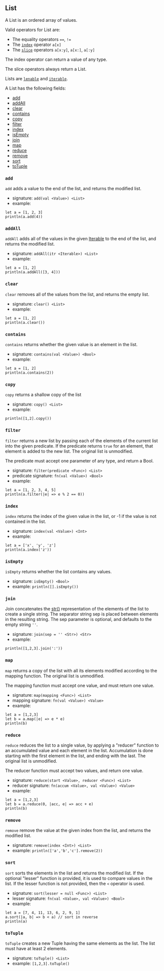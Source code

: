 ## List

A List is an ordered array of values.

Valid operators for List are:

* The equality operators `==`, `!=`
* The [`index`](interfaces.html#indexable) operator `a[x]`
* The [`slice`](interfaces.html#sliceable) operators `a[x:y]`, `a[x:]`, `a[:y]`

The index operator can return a value of any type.

The slice operators always return a List.

Lists are
[`lenable`](interfaces.html#lenable) and
[`iterable`](interfaces.html#iterable).

A List has the following fields:

* [add](#add)
* [addAll](#addall)
* [clear](#clear)
* [contains](#contains)
* [copy](#copy)
* [filter](#filter)
* [index](#index)
* [isEmpty](#isempty)
* [join](#join)
* [map](#map)
* [reduce](#reduce)
* [remove](#remove)
* [sort](#sort)
* [toTuple](#totuple)

### `add`

`add` adds a value to the end of the list, and returns the modified list.

* signature: `add(val <Value>) <List>`
* example:

```
let a = [1, 2, 3]
println(a.add(4))
```

### `addAll`

`addAll` adds all of the values in the given [Iterable](interfaces.html#iterable) to
the end of the list, and returns the modified list.

* signature: `addAll(itr <Iterable>) <List>`
* example:

```
let a = [1, 2]
println(a.addAll([3, 4]))
```

### `clear`

`clear` removes all of the values from the list, and returns the empty list.

* signature: `clear() <List>`
* example:

```
let a = [1, 2]
println(a.clear())
```

### `contains`

`contains` returns whether the given value is an element in the list.

* signature: `contains(val <Value>) <Bool>`
* example:

```
let a = [1, 2]
println(a.contains(2))
```

### `copy`

`copy` returns a shallow copy of the list

* signature: `copy() <List>`
* example:

```
println([1,2].copy())
```

### `filter`

`filter` returns a new list by passing each of the elements of the current list
into the given predicate.  If the predicate returns `true` for an element, that
element is added to the new list.  The original list is unmodified.

The predicate must accept one parameter of any type, and return a Bool.

* signature: `filter(predicate <Func>) <List>`
* predicate signature: `fn(val <Value>) <Bool>`
* example:

```
let a = [1, 2, 3, 4, 5]
println(a.filter(|e| => e % 2 == 0))
```

### `index`

`index` returns the index of the given value in the list, or -1 if the value
is not contained in the list.

* signature: `index(val <Value>) <Int>`
* example:

```
let a = ['x', 'y', 'z']
println(a.index('z'))
```

### `isEmpty`

`isEmpty` returns whether the list contains any values.

* signature: `isEmpty() <Bool>`
* example: `println([].isEmpty())`

### `join`

Join concatenates the [str()](builtins.html#str) representation of the elements of the list to
create a single string.  The separator string sep is placed between elements in
the resulting string.  The sep parameter is optional, and defaults
to the empty string `''`.

* signature: `join(sep = '' <Str>) <Str>`
* example:

```
println([1,2,3].join(':'))
```

### `map`

`map` returns a copy of the list with all its elements modified according to
the mapping function.  The original list is unmodified.

The mapping function must accept one value, and must return one value.

* signature: `map(mapping <Func>) <List>`
* mapping signature: `fn(val <Value>) <Value>`
* example:

```
let a = [1,2,3]
let b = a.map(|e| => e * e)
println(b)
```

### `reduce`

`reduce` reduces the list to a single value, by applying a "reducer" function
to an accumulated value and each element in the list.
Accumulation is done starting with the first element in the list,
and ending with the last.  The original list is unmodified.

The reducer function must accept two values, and return one value.

* signature: `reduce(start <Value>, reducer <Func>) <List>`
* reducer signature: `fn(accum <Value>, val <Value>) <Value>`
* example:

```
let a = [1,2,3]
let b = a.reduce(0, |acc, e| => acc + e)
println(b)
```

### `remove`

`remove` remove the value at the given index from the list, and returns the
modified list.

* signature: `remove(index <Int>) <List>`
* example: `println(['a','b','c'].remove(2))`


### `sort`

`sort` sorts the elements in the list and returns the modified list.  If the
optional "lesser" function is provided, it is used to compare values in the list.
If the lesser function is not provided, then the `<` operator is used.

* signature: `sort(lesser = null <Func>) <List>`
* lesser signature: `fn(val <Value>, val <Value>) <Bool>`
* example:

```
let a = [7, 4, 11, 13, 6, 2, 9, 1]
a.sort(|a, b| => b < a) // sort in reverse
println(a)
```

### `toTuple`

`toTuple` creates a new Tuple having the same elements as the list.  The list
must have at least 2 elements.

* signature: `toTuple() <List>`
* example: `[1,2,3].toTuple()`

